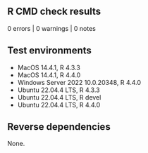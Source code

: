 ## R CMD check results

0 errors | 0 warnings | 0 notes

## Test environments 

* MacOS 14.4.1, R 4.3.3
* MacOS 14.4.1, R 4.4.0
* Windows Server 2022 10.0.20348, R 4.4.0 
* Ubuntu 22.04.4 LTS, R 4.3.3 
* Ubuntu 22.04.4 LTS, R devel
* Ubuntu 22.04.4 LTS, R 4.4.0

## Reverse dependencies

None.

